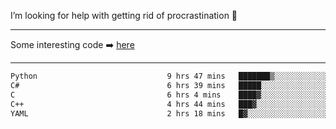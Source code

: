 I’m looking for help with getting rid of procrastination 🤔

-----

Some interesting code :arrow_right: [here](https://github.com/zhen8838/playground)

-----

<!--START_SECTION:waka-->

```txt
Python                             9 hrs 47 mins   ███████▒░░░░░░░░░░░░░░░░░   29.24 %
C#                                 6 hrs 39 mins   █████░░░░░░░░░░░░░░░░░░░░   19.89 %
C                                  6 hrs 4 mins    ████▓░░░░░░░░░░░░░░░░░░░░   18.13 %
C++                                4 hrs 44 mins   ███▓░░░░░░░░░░░░░░░░░░░░░   14.16 %
YAML                               2 hrs 18 mins   █▓░░░░░░░░░░░░░░░░░░░░░░░   06.88 %
```

<!--END_SECTION:waka-->

<!--
**zhen8838/zhen8838** is a ✨ _special_ ✨ repository because its `README.md` (this file) appears on your GitHub profile.

Here are some ideas to get you started:

- 🔭 I’m currently working on ...
- 🌱 I’m currently learning ...
- 👯 I’m looking to collaborate on ...
 ...
- 💬 Ask me about ...
- 📫 How to reach me: ...
- 😄 Pronouns: ...
- ⚡ Fun fact: ...
-->
